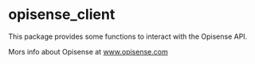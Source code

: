 # opisense_client

This package provides some functions to interact with the Opisense API. 

Mors info about Opisense at www.opisense.com